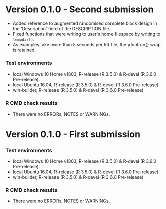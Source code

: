 # Version 0.1.0 - Second submission

* Added reference to augmented randomised complete block design in the 'Description' field of the DESCRIPTION file.
* Fixed functions that were writing to user's home filespace by writing to `tempdir()`.
* As examples take more than 5 seconds per Rd file, the \dontrun{} wrap is retained.

### Test environments
* local Windows 10 Home v1803, R-release (R 3.5.0) & R-devel (R 3.6.0 Pre-release).
* local Ubuntu 16.04, R-release (R 3.5.0) & R-devel (R 3.6.0 Pre-release).
* win-builder, R-release (R 3.5.0) & R-devel (R 3.6.0 Pre-release).

### R CMD check results
* There were no ERRORs, NOTES or WARNINGs.

# Version 0.1.0 - First submission

### Test environments
* local Windows 10 Home v1803, R-release (R 3.5.0) & R-devel (R 3.6.0 Pre-release).
* local Ubuntu 16.04, R-release (R 3.5.0) & R-devel (R 3.6.0 Pre-release).
* win-builder, R-release (R 3.5.0) & R-devel (R 3.6.0 Pre-release).

### R CMD check results
* There were no ERRORs, NOTES or WARNINGs.

